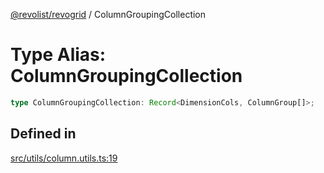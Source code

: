 [@revolist/revogrid](README.md) / ColumnGroupingCollection

# Type Alias: ColumnGroupingCollection

```ts
type ColumnGroupingCollection: Record<DimensionCols, ColumnGroup[]>;
```

## Defined in

[src/utils/column.utils.ts:19](https://github.com/revolist/revogrid/blob/7441a116e7c14801fe05f009e2206ea7b70630f5/src/utils/column.utils.ts#L19)
